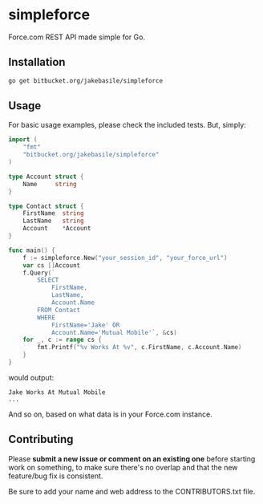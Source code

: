 # simpleforce

Force.com REST API made simple for Go.

## Installation

```bash
go get bitbucket.org/jakebasile/simpleforce
```

## Usage

For basic usage examples, please check the included tests. But, simply:

```go
import (
    "fmt"
    "bitbucket.org/jakebasile/simpleforce"
)

type Account struct {
    Name     string
}

type Contact struct {
    FirstName  string
    LastName   string
    Account    *Account
}

func main() {
    f := simpleforce.New("your_session_id", "your_force_url")
    var cs []Account
    f.Query(`
        SELECT
            FirstName,
            LastName,
            Account.Name
        FROM Contact
        WHERE
            FirstName='Jake' OR
            Account.Name='Mutual Mobile'`, &cs)
    for _, c := range cs {
        fmt.Printf("%v Works At %v", c.FirstName, c.Account.Name)
    }
}
```

would output:

    Jake Works At Mutual Mobile
    ...

And so on, based on what data is in your Force.com instance.

## Contributing

Please **submit a new issue or comment on an existing one** before starting work on something, to make sure there's no overlap and that the new feature/bug fix is consistent.

Be sure to add your name and web address to the CONTRIBUTORS.txt file.

